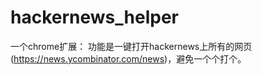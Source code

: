 # hackernews_helper

一个chrome扩展：
功能是一键打开hackernews上所有的网页(https://news.ycombinator.com/news)，避免一个个打个。
